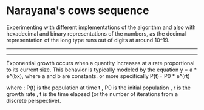 # Narayana's cows sequence

Experimenting with different implementations of the algorithm 
and also with hexadecimal and binary representations of the numbers,
as the decimal representation of the long type runs out of digits at around 10^19.


- - - - - - - - - - - - - - - - - - - - - - - - - - - - - - - - - - - - - - - - - - - - - - - - - - 
- - - - - - - - - - - - - - - - - - - - - - - - - - - - - - - - - - - - - - - - - - - - - - - - - - 



Exponential growth occurs when a quantity increases at a rate  proportional to its current size.
This behavior is typically modeled by the equation y = a * e^(bx), where a and b are constants.
or more specifically P(t)= P0 * e^(rt)

where : P(t) is the population at time t ,
		P0 is the initial population ,
		r is the growth rate ,
		t is the time elapsed  (or the number of iterations from a discrete perspective).
